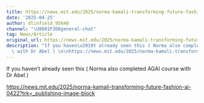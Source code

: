 ```yaml
---
title: https://news.mit.edu/2025/norma-kamali-transforming-future-fashion-ai-0422?trk=_publishing-image-block
date: '2025-04-25'
author: dlinfield_95648
channel: "\U0001F3D8general-chat"
tag: News/Article
original_url: https://news.mit.edu/2025/norma-kamali-transforming-future-fashion-ai-0422?trk=_publishing-image-block
description: "If you haven\u2019t already seen this ( Norma also completed AGAI course\
  \ with Dr Abel ) \n\nhttps://news.mit.edu/2025/norma-kamali-transforming-future-fashion-ai-0422?trk=_publishing-image-block"
---
```


If you haven’t already seen this ( Norma also completed AGAI course with Dr Abel ) 

https://news.mit.edu/2025/norma-kamali-transforming-future-fashion-ai-0422?trk=_publishing-image-block